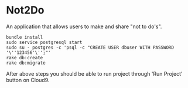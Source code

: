 # Not2Do
An application that allows users to make and share "not to do's".


```bundle install```<br>
```sudo service postgresql start```<br>
```sudo su - postgres -c 'psql -c "CREATE USER dbuser WITH PASSWORD '\''123456'\'';"'```<br>
```rake db:create```<br>
```rake db:migrate```<br>

After above steps you should be able to run project through 'Run Project' button on Cloud9.
